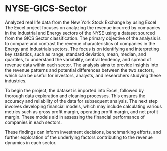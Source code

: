 # NYSE-GICS-Sector
Analyzed real life data from the New York Stock Exchange by using Excel
The Excel project focuses on analyzing the revenue incurred by companies in the Industrial and Energy sectors of the NYSE using a dataset sourced from the GICS Sector classification. The primary objective of the analysis is to compare and contrast the revenue characteristics of companies in the Energy and Industrials sectors. The focus is on identifying and interpreting key statistics, such as range, standard deviation, mean, median, and quartiles, to understand the variability, central tendency, and spread of revenue data within each sector. The analysis aims to provide insights into the revenue patterns and potential differences between the two sectors, which can be useful for investors, analysts, and researchers studying these industries.

To begin the project, the dataset is imported into Excel, followed by thorough data exploration and cleaning processes. This ensures the accuracy and reliability of the data for subsequent analysis. The next step involves developing financial models, which may include calculating various metrics such as gross profit margin, operating profit margin, and net profit margin. These models aid in assessing the financial performance of companies in each sectors.

These findings can inform investment decisions, benchmarking efforts, and further exploration of the underlying factors contributing to the revenue dynamics in each sector.
